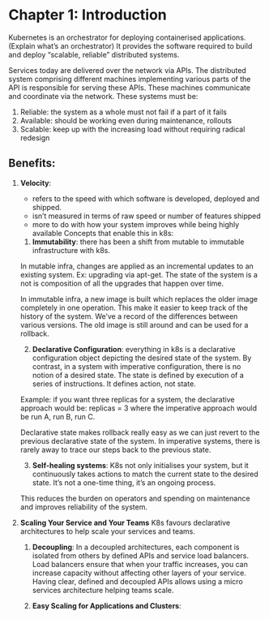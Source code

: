 # Chapter 1: Introduction
Kubernetes is an orchestrator for deploying containerised applications.
(Explain what’s an orchestrator)
It provides the software required to build and deploy “scalable, reliable” distributed systems.

Services today are delivered over the network via APIs. The distributed system comprising different machines implementing various parts of the API is responsible for serving these APIs. These machines communicate and coordinate via the network. These systems must be:
1. Reliable: the system as a whole must not fail if a part of it fails
2. Available: should be working even during maintenance, rollouts
3. Scalable: keep up with the increasing load without requiring radical redesign

## Benefits:
1. **Velocity**: 
	- refers to the speed with which software is developed, deployed and shipped.
	- isn’t measured in terms of raw speed or number of features shipped
	- more to do with how your system improves while being highly available
Concepts that enable this in k8s:
	1. **Immutability**:  there has been a shift from mutable to immutable infrastructure with k8s.
	
	In mutable infra,  changes are applied as an incremental updates to an		existing system. Ex: upgrading via apt-get. The state of the system is a 		not is composition of all the upgrades that happen over time.
	
	In immutable infra, a new image is built which replaces the older			image completely in one operation. This make it easier to keep track of	the history of the system. We’ve a record of the differences between		various versions. The old image is still around and can be used for a 		rollback.

	2. **Declarative Configuration**: everything in k8s is a declarative configuration object depicting the desired state of the system. 
	By contrast, in a system with imperative configuration, there is no 			notion of a desired state. The state is defined by execution of a series 		of instructions. It defines action, not state.

	Example: if you want three replicas for a system, the declarative			approach would be: replicas = 3 where the imperative approach 			would be run A, run B, run C.

	Declarative state makes rollback really easy as we can just revert to the 	previous declarative state of the system. In imperative systems, there is 	rarely away to trace our steps back to the previous state.

	3. **Self-healing systems**: K8s not only initialises your system, but it continuously takes actions to match the current state to the desired state. It’s not a one-time thing, it’s an ongoing process.

	This reduces the burden on operators and spending on maintenance   	and improves reliability of the system.

2. **Scaling Your Service and Your Teams**
K8s favours declarative architectures to help scale your services and teams.
	1. **Decoupling**:
	In a decoupled architectures, each component is isolated from others
	by defined APIs and service load balancers.
	Load balancers ensure that when your traffic increases, you can 			increase capacity without affecting 	other layers  of your service.
	Having clear, defined and decoupled APIs allows using a micro 			services architecture helping teams scale.

	2. **Easy Scaling for Applications and Clusters**:
	